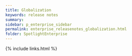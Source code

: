 ```yaml
---
title: Globalization
keywords: release notes
summary:
sidebar: p_enterprise_sidebar
permalink: enterprise_releasenotes_globalization.html
folder: SpotlightEnterprise
---
```


{% include links.html %}
